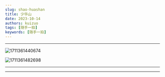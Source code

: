 ```yaml
---
slug: shao-huashan
title: 少华山
date: 2023-10-14
authors: kuizuo
tags: [随手一拍]
keywords: [随手一拍]
---
```

---

![1711361440674](image/少华山/1711361440674.png)

![1711361482698](image/少华山/1711361482698.png)

---


---
